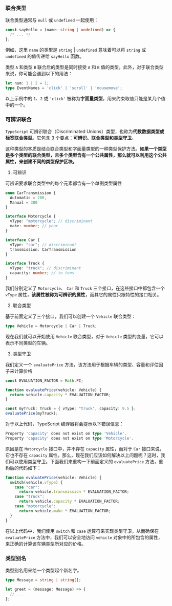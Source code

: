 ### 联合类型

联合类型通常与 `null` 或 `undefined` 一起使用：

```ts
const sayHello = (name: string | undefined) => {
  /* ... */
};
```

例如，这里 `name` 的类型是 `string` | `undefined` 意味着可以将 `string` 或 `undefined` 的值传递给 `sayHello` 函数。

类型 `A` 和类型 `B` 联合后的类型是同时接受 `A` 和 `B` 值的类型。此外，对于联合类型来说，你可能会遇到以下的用法：

```ts
let num: 1 | 2 = 1;
type EventNames = 'click' | 'scroll' | 'mousemove';
```

以上示例中的 `1`、`2` 或 `'click'` 被称为**字面量类型**，用来约束取值只能是某几个值中的一个。


### 可辨识联合

`TypeScript` 可辨识联合（Discriminated Unions）类型，也称为**代数数据类型或标签联合类型**。它包含 3 个要点：**可辨识、联合类型和类型守卫**。

这种类型的本质是结合联合类型和字面量类型的一种类型保护方法。**如果一个类型是多个类型的联合类型，且多个类型含有一个公共属性，那么就可以利用这个公共属性，来创建不同的类型保护区块。**


1. 可辨识

可辨识要求联合类型中的每个元素都含有一个单例类型属性

```ts
enum CarTransmission {
  Automatic = 200,
  Manual = 300
}

interface Motorcycle {
  vType: "motorcycle"; // discriminant
  make: number; // year
}

interface Car {
  vType: "car"; // discriminant
  transmission: CarTransmission
}

interface Truck {
  vType: "truck"; // discriminant
  capacity: number; // in tons
}
```

我们分别定义了 `Motorcycle`、 `Car` 和 `Truck` 三个接口，在这些接口中都包含一个 `vType` 属性，**该属性被称为可辨识的属性**，而其它的属性只跟特性的接口相关。


2. 联合类型

基于前面定义了三个接口，我们可以创建一个 `Vehicle` 联合类型：

```ts
type Vehicle = Motorcycle | Car | Truck;
```

现在我们就可以开始使用 `Vehicle` 联合类型，对于 `Vehicle` 类型的变量，它可以表示不同类型的车辆。


3. 类型守卫

我们定义一个 `evaluatePrice` 方法，该方法用于根据车辆的类型、容量和评估因子来计算价格

```ts
const EVALUATION_FACTOR = Math.PI; 

function evaluatePrice(vehicle: Vehicle) {
  return vehicle.capacity * EVALUATION_FACTOR;
}

const myTruck: Truck = { vType: "truck", capacity: 9.5 };
evaluatePrice(myTruck);
```

对于以上代码，TypeScript 编译器将会提示以下错误信息：

```ts
Property 'capacity' does not exist on type 'Vehicle'.
Property 'capacity' does not exist on type 'Motorcycle'.
```

原因是在 `Motorcycle` 接口中，并不存在 `capacity` 属性，而对于 `Car` 接口来说，它也不存在 `capacity` 属性。那么，现在我们应该如何解决以上问题呢？这时，我们可以使用类型守卫。下面我们来重构一下前面定义的 `evaluatePrice` 方法，重构后的代码如下：

```ts
function evaluatePrice(vehicle: Vehicle) {
  switch(vehicle.vType) {
    case "car":
      return vehicle.transmission * EVALUATION_FACTOR;
    case "truck":
      return vehicle.capacity * EVALUATION_FACTOR;
    case "motorcycle":
      return vehicle.make * EVALUATION_FACTOR;
  }
}
```

在以上代码中，我们使用 `switch` 和 `case` 运算符来实现类型守卫，从而确保在 `evaluatePrice` 方法中，我们可以安全地访问 `vehicle` 对象中的所包含的属性，来正确的计算该车辆类型所对应的价格。


### 类型别名

类型别名用来给一个类型起个新名字。

```ts
type Message = string | string[];

let greet = (message: Message) => {
  // ...
};
```